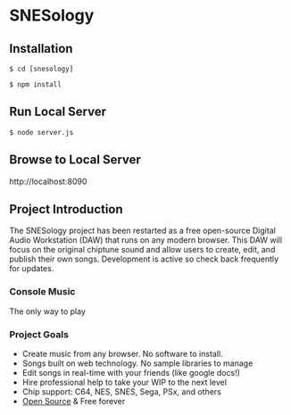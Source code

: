 # SNESology

## Installation
`$ cd [snesology]`

`$ npm install`

## Run Local Server
`$ node server.js`

## Browse to Local Server
http://localhost:8090


## Project Introduction

The SNESology project has been restarted as a free open-source Digital Audio Workstation (DAW) that runs on any modern browser. 
This DAW will focus on the original chiptune sound and allow users to create, edit, and publish their own songs. 
Development is active so check back frequently for updates. 

### Console Music

The only way to play

### Project Goals

*   Create music from any browser. No software to install.
*   Songs built on web technology. No sample libraries to manage
*   Edit songs in real-time with your friends (like google docs!)
*   Hire professional help to take your WIP to the next level
*   Chip support: C64, NES, SNES, Sega, PSx, and others
*   [Open Source](https://github.com/clevertree/snesology/) & Free forever

